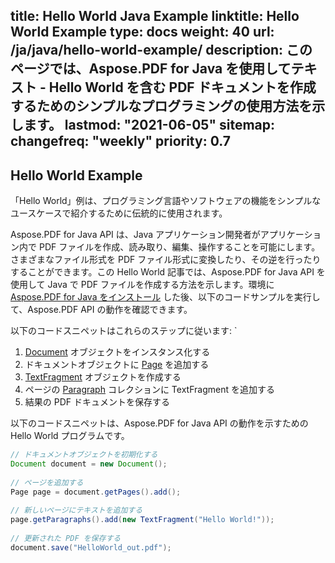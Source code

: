 title: Hello World Java Example
linktitle: Hello World Example
type: docs
weight: 40
url: /ja/java/hello-world-example/
description: このページでは、Aspose.PDF for Java を使用してテキスト - Hello World を含む PDF ドキュメントを作成するためのシンプルなプログラミングの使用方法を示します。
lastmod: "2021-06-05"
sitemap:
    changefreq: "weekly"
    priority: 0.7
---

## Hello World Example

「Hello World」例は、プログラミング言語やソフトウェアの機能をシンプルなユースケースで紹介するために伝統的に使用されます。

Aspose.PDF for Java API は、Java アプリケーション開発者がアプリケーション内で PDF ファイルを作成、読み取り、編集、操作することを可能にします。さまざまなファイル形式を PDF ファイル形式に変換したり、その逆を行ったりすることができます。この Hello World 記事では、Aspose.PDF for Java API を使用して Java で PDF ファイルを作成する方法を示します。環境に [Aspose.PDF for Java をインストール](/pdf/ja/java/installation/) した後、以下のコードサンプルを実行して、Aspose.PDF API の動作を確認できます。

以下のコードスニペットはこれらのステップに従います:
`

1. [Document](https://reference.aspose.com/pdf/java/com.aspose.pdf/class-use/Document) オブジェクトをインスタンス化する
1. ドキュメントオブジェクトに [Page](https://reference.aspose.com/pdf/java/com.aspose.pdf.class-use/page) を追加する
1. [TextFragment](https://reference.aspose.com/pdf/java/com.aspose.pdf.class-use/TextFragment) オブジェクトを作成する
1. ページの [Paragraph](https://reference.aspose.com/pdf/java/com.aspose.pdf/Paragraphs) コレクションに TextFragment を追加する
1. 結果の PDF ドキュメントを保存する

以下のコードスニペットは、Aspose.PDF for Java API の動作を示すための Hello World プログラムです。

```java
// ドキュメントオブジェクトを初期化する
Document document = new Document();
 
// ページを追加する
Page page = document.getPages().add();
 
// 新しいページにテキストを追加する
page.getParagraphs().add(new TextFragment("Hello World!"));
 
// 更新された PDF を保存する
document.save("HelloWorld_out.pdf");
```